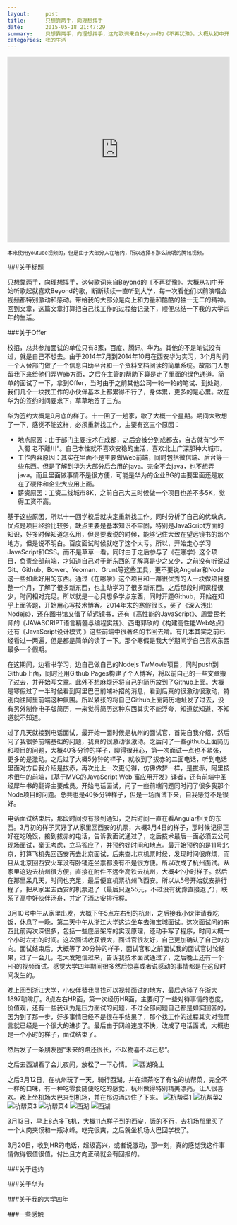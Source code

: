 ```yaml
---
layout:     post
title:      只想靠两手，向理想挥手
date:       2015-05-18 21:47:29
summary:    只想靠两手，向理想挥手，这句歌词来自Beyond的《不再犹豫》。大概从初中开始听歌起就喜欢Beyond的歌，断断续续一直听到大学，每一次看他们以前演唱会视频都特别激动和感动。带给我的大部分是向上和力量和酷酷的独一无二的精神。回到文章，这篇文章打算把自己找工作的过程给记录下，顺便总结一下我的大学四年的生活。
categories: 我的生活
---
```


<iframe frameborder="0" width="100%" height="420" src="http://v.qq.com/iframe/player.html?vid=o001169cnsp&tiny=0&auto=0" allowfullscreen></iframe>

<small>本来使用youtube视频的，但是由于大部分人在墙内，所以选择不那么流氓的腾讯视频。</small>

###关于标题

只想靠两手，向理想挥手，这句歌词来自Beyond的《不再犹豫》。大概从初中开始听歌起就喜欢Beyond的歌，断断续续一直听到大学，每一次看他们以前演唱会视频都特别激动和感动。带给我的大部分是向上和力量和酷酷的独一无二的精神。回到文章，这篇文章打算把自己找工作的过程给记录下，顺便总结一下我的大学四年的生活。

###关于Offer

校招，总共参加面试的单位只有3家，百度、腾讯、华为。其他的不是笔试没有过，就是自己不想去。由于2014年7月到2014年10月在西安华为实习，3个月时间一个人替部门做了一个信息自助平台和一个资料文档阅读的简单系统。故部门人想留我下来给他们弄Web方面，之后在主管的帮助下算是走了里面的绿色通道。简单的面试了一下，拿到Offer，当时由于之前其他公司一轮一轮的笔试、到处跑，我们几个一块找工作的小伙伴基本上都累得不行了，身体累，更多的是心累。故在华为的签约时间要求下，草草地签了三方。

华为签约大概是9月底的样子。十一回了一趟家，歇了大概一个星期。期间大致想了一下，感觉不能这样，必须重新找工作，主要有这三个原因：

 - 地点原因：由于部门主要技术在成都，之后会被分到成都去，自古就有“少不入蜀 老不離川”。自己本性就不喜欢安稳的生活，喜欢北上广深那种大城市。
 - 工作内容原因：其实在里面不是主要做Web前端，同时包括微信端、后台等一些东西。但是了解到华为大部分后台用的java。完全不会java，也不想弄java。而且里面做事情不是很方便，可能是华为的企业BG的主要里面还是放在了硬件和企业大应用上面。
 - 薪资原因：工资二线城市8K，之前自己大三时候做一个项目也差不多5K，觉得工资不高。

基于这些原因，所以十一回学校后就决定重新找工作。同时分析了自己的优缺点，优点是项目经验比较多，缺点主要是基本知识不牢固，特别是JavaScript方面的知识，好多时候知道怎么用，但是要我说的时候，能够记住大致在望远镜书的那个地方，但是说不明白。百度面试时候就吃了这个大亏。所以，开始走心学习JavaScript和CSS。而不是草草一看。同时由于之后参与了《在哪学》这个项目，负责全部前端，才知道自己对于新东西的了解真是少之又少，之前没有听说过Git、Github、Bower、Yeoman、Grunt等这些工具，更不要说Angular和Node这一些如此好用的东西。通过《在哪学》这个项目和一群很优秀的人一块做项目整整一个月，了解了很多新东西，也主动学习了很多新东西。之后那段时间课程很少，时间相对充足。所以就是一心只想多学点东西，同时开题Github，开始在知乎上面答题，开始用心写技术博客。2014年末的寒假很长，买了《深入浅出Nodejs》，还在图书馆又借了望远镜书，还有《高性能的JavaScript》、周爱民老师的《JAVASCRIPT语言精髓与编程实践》、西电郭欣的《构建高性能Web站点》还有《JavaScript设计模式 》这些前端中很著名的书回去啃。有几本其实之前已经看过一两遍，但是都是简单的读了一下。那个寒假是我大学期间学自己喜欢东西最多一个假期。

在这期间，边看书学习，边自己做自己的Nodejs TwMovie项目，同时push到Github上面，同时还用Github Pages构建了个人博客，将以前自己的一些文章搬了过去，并开始写文章。此外不想麻烦还将自己的简历放到了Github上面。大概是寒假过了一半时候看到阿里巴巴前端补招的消息，看到后真的很激动很激动，特别向往阿里前端这种氛围。所以紧张的将自己Github上面简历地址发了过去，没有另外制作电子版简历，一来觉得简历这种东西其实不能浮夸，知道就知道、不知道就不知道。

过了几天就接到电话面试，最开始一面时候是杭州的面试官，首先自我介绍，然后问了我很多前端基础的问题，我真的很激动很激动。之后问了一些github上面简历和项目的问题，大概40多分钟的样子，聊得很开心，第一次面试一点也不紧张，更多的是激动。之后过了大概5分钟的样子，就收到了拔赤的二面电话，听到电话里面对方自我介绍是拔赤，再次比上一次更记得，仿佛做梦一样，是拔赤，阿里技术很牛的前端，《基于MVC的JavaScript Web 富应用开发》译者，还有前端中圣经犀牛书的翻译主要成员。开始电话面试，问了一些前端问题同时问了很多我那个Node项目的问题。总共也是40多分钟样子，但是一场面试下来，自我感觉不是很好。

电话面试结束后，那段时间没有接到通知，之后时间一直在看Angular相关的东西。3月初的样子买好了从家里回西安的机票，大概3月4日的样子，那时候记得正好在吃晚饭，接到拔赤的电话，告诉我面试通过了，之后技术最后一面必须去公司现场面试，毫无考虑，立马答应了，并预约好时间和地点。最开始预约的是11号北京，打算飞机先回西安再去北京面试，后来查北京机票时候，发现时间很麻烦，而且从北京回西安火车没有卧铺连坐票都没有不是很方便。所以改成了杭州面试。从家里这边去杭州很方便，直接在附件不远坐高铁去杭州，大概4个小时样子。然后在那里呆几天，时间也充足，最后便宜机票杭州飞西安。所以从5号开始就安排行程了，把从家里去西安的机票退了（最后只返55元，不过没有犹豫直接退了），联系了高中好伙伴汤舟，并定了酒店安排行程。

3月10号中午从家里出发，大概下午5点左右到的杭州，之后接我小伙伴请我吃饭，休息了一晚，第二天中午从浙江大学这边坐车去淘宝城面试。这次面试问的东西比前两次深很多，包括一些底层架库的实现原理，还动手写了程序，时间大概一个小时左右的时间。这次面试收获很大，面试官很友好，自己更加确认了自己的方向。面试结束后，大概等了20分钟的样子，面试官和之前面试我的面试官讨论结果，过了一会儿，老大发短信过来，告诉我技术面试通过了，之后晚上还有一个HR的视频面试。感觉大学四年期间很多然后惊喜或者说感动的事情都是在这段时间发生的。

晚上回到浙江大学，小伙伴替我寻找可以视频面试的地方，最后选择了在浙大1897咖啡厅。8点左右HR面，第一次经历HR面，主要问了一些对待事情的态度，价值观，还有一些我认为是压力面试的问题，不过全部问题自己都是如实回答的，因为到了那一步，好多事情已经不是很在乎结果了，那个找工作的过程其实对我而言就已经是一个很大的进步了。最后由于网络速度不快，改成了电话面试，大概也是一个小时的样子，面试结束了。

然后发了一条朋友圈“未来的路还很长，不以物喜不以己悲“。

之后去西湖看了会儿夜间，放松了一下心情。
![西湖晚上](http://7vihmc.com1.z0.glb.clouddn.com/hznight.jpg)

之后3月12日，在杭州玩了一天，骑行西湖，并在绿茶吃了有名的杭帮菜，完全不一样的口味，有一种吃零食随便吃吃的感觉，杭州做得特别精美漂亮，让人很喜欢。晚上坐机场大巴来到机场，并在那边酒店住了下来。
![杭帮菜1](http://7vihmc.com1.z0.glb.clouddn.com/hbc1.jpg)
![杭帮菜2](http://7vihmc.com1.z0.glb.clouddn.com/hbc2.jpg)
![杭帮菜3](http://7vihmc.com1.z0.glb.clouddn.com/hbc3.jpg)
![杭帮菜4](http://7vihmc.com1.z0.glb.clouddn.com/hbc4.jpg)
![西湖](http://7vihmc.com1.z0.glb.clouddn.com/xh1.jpg)
![西湖](http://7vihmc.com1.z0.glb.clouddn.com/xh2.jpg)

3月13日，早上8点多飞机，大概11点样子到的西安，饿的不行，去机场那里买了一个大肉夹馍和一瓶冰峰。吃完很爽，之后就坐机场大巴回学校了。

3月20日，收到HR的电话，超级高兴，或者说激动，那一刻，真的感觉我这件事情做得很值很值。付出且方向正确就会有回报的。

###关于违约

###关于华为

###关于我的大学四年

###一些感触